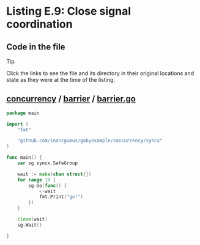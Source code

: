 # Listing E.9: Close signal coordination

## Code in the file

> [!TIP]
> Click the links to see the file and its directory in their original locations and state as they were at the time of the listing.

## [concurrency](https://github.com/inancgumus/gobyexample/blob/6fc9cbfbe9dae17a1cbe739d908be667d8345697/concurrency) / [barrier](https://github.com/inancgumus/gobyexample/blob/6fc9cbfbe9dae17a1cbe739d908be667d8345697/concurrency/barrier) / [barrier.go](https://github.com/inancgumus/gobyexample/blob/6fc9cbfbe9dae17a1cbe739d908be667d8345697/concurrency/barrier/barrier.go)

```go
package main

import (
	"fmt"

	"github.com/inancgumus/gobyexample/concurrency/syncx"
)

func main() {
	var sg syncx.SafeGroup

	wait := make(chan struct{})
	for range 10 {
		sg.Go(func() {
			<-wait
			fmt.Print("go!")
		})
	}

	close(wait)
	sg.Wait()

}
```

